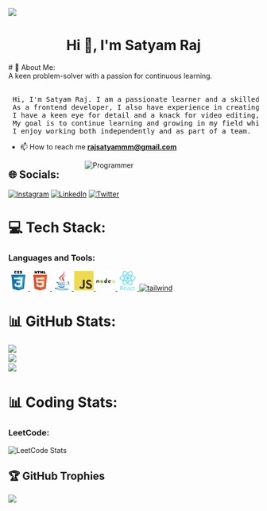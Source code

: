 [![](https://visitcount.itsvg.in/api?id=Rajsatyammm&icon=0&color=10)](https://visitcount.itsvg.in)
<h1 align="center">Hi 👋, I'm Satyam Raj</h1>
# 💫 About Me: <br>
 A keen problem-solver with a passion for continuous learning. <br><br>
<pre> Hi, I'm Satyam Raj. I am a passionate learner and a skilled programmer with expertise in Java, OOPs, and problem-solving. 
 As a frontend developer, I also have experience in creating user-friendly interfaces. 
 I have a keen eye for detail and a knack for video editing, which I use to create engaging and high-quality content. 
 My goal is to continue learning and growing in my field while contributing to innovative projects that make a positive impact.
 I enjoy working both independently and as part of a team. </pre>

- 📫 How to reach me **rajsatyammm@gmail.com**

<img align="right" alt="Programmer" width="350" src="https://media0.giphy.com/media/v1.Y2lkPTc5MGI3NjExZmFmODAyZDkyMGY0Yjg1ZTRlYzA3ZDc4MzczMmRhMDBjNmVhNDBjMyZjdD1n/qgQUggAC3Pfv687qPC/giphy.gif">

## 🌐 Socials:
[![Instagram](https://img.shields.io/badge/Instagram-%23E4405F.svg?logo=Instagram&logoColor=white)](https://instagram.com/Rajsatyammm) [![LinkedIn](https://img.shields.io/badge/LinkedIn-%230077B5.svg?logo=linkedin&logoColor=white)](https://linkedin.com/in/https://www.linkedin.com/in/satyam-raj-bb420721b/) [![Twitter](https://img.shields.io/badge/Twitter-%231DA1F2.svg?logo=Twitter&logoColor=white)](https://twitter.com/Rajsatyammm) 


# 💻 Tech Stack:
<h3 align="left">Languages and Tools:</h3>
<p align="left"> <a href="https://www.w3schools.com/css/" target="_blank" rel="noreferrer"> <img src="https://raw.githubusercontent.com/devicons/devicon/master/icons/css3/css3-original-wordmark.svg" alt="css3" width="40" height="40"/> </a> <a href="https://www.w3.org/html/" target="_blank" rel="noreferrer"> <img src="https://raw.githubusercontent.com/devicons/devicon/master/icons/html5/html5-original-wordmark.svg" alt="html5" width="40" height="40"/> </a> <a href="https://www.java.com" target="_blank" rel="noreferrer"> <img src="https://raw.githubusercontent.com/devicons/devicon/master/icons/java/java-original.svg" alt="java" width="40" height="40"/> </a> <a href="https://developer.mozilla.org/en-US/docs/Web/JavaScript" target="_blank" rel="noreferrer"> <img src="https://raw.githubusercontent.com/devicons/devicon/master/icons/javascript/javascript-original.svg" alt="javascript" width="40" height="40"/> </a> <a href="https://nodejs.org" target="_blank" rel="noreferrer"> <img src="https://raw.githubusercontent.com/devicons/devicon/master/icons/nodejs/nodejs-original-wordmark.svg" alt="nodejs" width="40" height="40"/> </a> <a href="https://reactjs.org/" target="_blank" rel="noreferrer"> <img src="https://raw.githubusercontent.com/devicons/devicon/master/icons/react/react-original-wordmark.svg" alt="react" width="40" height="40"/> </a> <a href="https://tailwindcss.com/" target="_blank" rel="noreferrer"> <img src="https://www.vectorlogo.zone/logos/tailwindcss/tailwindcss-icon.svg" alt="tailwind" width="40" height="40"/> </a> </p>

# 📊 GitHub Stats:
![](https://github-readme-stats.vercel.app/api?username=Rajsatyammm&theme=radical&hide_border=false&include_all_commits=true&count_private=true)<br/>
![](https://github-readme-streak-stats.herokuapp.com/?user=Rajsatyammm&theme=radical&hide_border=false)<br/>
![](https://github-readme-stats.vercel.app/api/top-langs/?username=Rajsatyammm&theme=radical&hide_border=false&include_all_commits=true&count_private=true&layout=compact)


# 📊 Coding Stats:

### LeetCode:
![LeetCode Stats](https://leetcode-stats-six.vercel.app/api?username=Rajsatyammm&theme=dark)

<!-- # LeetCode Statistics

[![LeetCode Profile](https://img.shields.io/badge/LeetCode-Rajsatyammm-blue)](https://leetcode.com/Rajsatyammm/)
[![LeetCode Problems Solved](https://img.shields.io/badge/Problems%20Solved-{SOLVED_COUNT}-brightgreen)](https://leetcode.com/Rajsatyammm/)
[![LeetCode Total Submissions](https://img.shields.io/badge/Total%20Submissions-{SUBMISSION_COUNT}-orange)](https://leetcode.com/{Rajsatyammm}/)
[![LeetCode Acceptance Rate](https://img.shields.io/badge/Acceptance%20Rate-{ACCEPTANCE_RATE}%25-yellow)](https://leetcode.com/{Rajsatyammm}/)

- LeetCode Profile: [LeetCode-Rajsatyammm](https://leetcode.com/Rajsatyammm/)
- Problems Solved: {SOLVED_COUNT}
- Total Submissions: {SUBMISSION_COUNT}
- Acceptance Rate: {ACCEPTANCE_RATE}% -->


## 🏆 GitHub Trophies
![](https://github-profile-trophy.vercel.app/?username=Rajsatyammm&theme=radical&no-frame=false&no-bg=true&margin-w=4)
